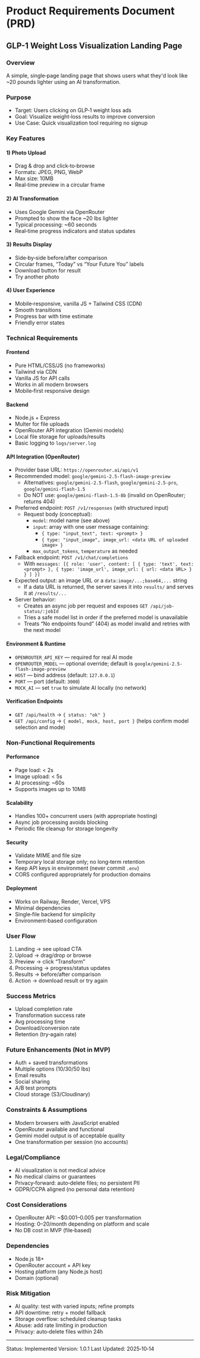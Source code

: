 # Product Requirements Document (PRD)
## GLP-1 Weight Loss Visualization Landing Page

### Overview
A simple, single‑page landing page that shows users what they'd look like ~20 pounds lighter using an AI transformation.

### Purpose
- Target: Users clicking on GLP‑1 weight loss ads
- Goal: Visualize weight‑loss results to improve conversion
- Use Case: Quick visualization tool requiring no signup

### Key Features

#### 1) Photo Upload
- Drag & drop and click‑to‑browse
- Formats: JPEG, PNG, WebP
- Max size: 10MB
- Real‑time preview in a circular frame

#### 2) AI Transformation
- Uses Google Gemini via OpenRouter
- Prompted to show the face ~20 lbs lighter
- Typical processing: ~60 seconds
- Real‑time progress indicators and status updates

#### 3) Results Display
- Side‑by‑side before/after comparison
- Circular frames, “Today” vs “Your Future You” labels
- Download button for result
- Try another photo

#### 4) User Experience
- Mobile‑responsive, vanilla JS + Tailwind CSS (CDN)
- Smooth transitions
- Progress bar with time estimate
- Friendly error states

### Technical Requirements

#### Frontend
- Pure HTML/CSS/JS (no frameworks)
- Tailwind via CDN
- Vanilla JS for API calls
- Works in all modern browsers
- Mobile‑first responsive design

#### Backend
- Node.js + Express
- Multer for file uploads
- OpenRouter API integration (Gemini models)
- Local file storage for uploads/results
- Basic logging to `logs/server.log`

#### API Integration (OpenRouter)
- Provider base URL: `https://openrouter.ai/api/v1`
- Recommended model: `google/gemini-2.5-flash-image-preview`
  - Alternatives: `google/gemini-2.5-flash`, `google/gemini-2.5-pro`, `google/gemini-flash-1.5`
  - Do NOT use: `google/gemini-flash-1.5-8b` (invalid on OpenRouter; returns 404)
- Preferred endpoint: `POST /v1/responses` (with structured input)
  - Request body (conceptual):
    - `model`: model name (see above)
    - `input`: array with one user message containing:
      - `{ type: "input_text", text: <prompt> }`
      - `{ type: "input_image", image_url: <data URL of uploaded image> }`
    - `max_output_tokens`, `temperature` as needed
- Fallback endpoint: `POST /v1/chat/completions`
  - With `messages: [{ role: 'user', content: [ { type: 'text', text: <prompt> }, { type: 'image_url', image_url: { url: <data URL> } } ] }]`
- Expected output: an image URL or a `data:image/...;base64,...` string
  - If a data URL is returned, the server saves it into `results/` and serves it at `/results/...`
- Server behavior:
  - Creates an async job per request and exposes `GET /api/job-status/:jobId`
  - Tries a safe model list in order if the preferred model is unavailable
  - Treats “No endpoints found” (404) as model invalid and retries with the next model

#### Environment & Runtime
- `OPENROUTER_API_KEY` — required for real AI mode
- `OPENROUTER_MODEL` — optional override; default is `google/gemini-2.5-flash-image-preview`
- `HOST` — bind address (default: `127.0.0.1`)
- `PORT` — port (default: `3000`)
- `MOCK_AI` — set `true` to simulate AI locally (no network)

#### Verification Endpoints
- `GET /api/health` → `{ status: "ok" }`
- `GET /api/config` → `{ model, mock, host, port }` (helps confirm model selection and mode)

### Non‑Functional Requirements

#### Performance
- Page load: < 2s
- Image upload: < 5s
- AI processing: ~60s
- Supports images up to 10MB

#### Scalability
- Handles 100+ concurrent users (with appropriate hosting)
- Async job processing avoids blocking
- Periodic file cleanup for storage longevity

#### Security
- Validate MIME and file size
- Temporary local storage only; no long‑term retention
- Keep API keys in environment (never commit `.env`)
- CORS configured appropriately for production domains

#### Deployment
- Works on Railway, Render, Vercel, VPS
- Minimal dependencies
- Single‑file backend for simplicity
- Environment‑based configuration

### User Flow
1) Landing → see upload CTA
2) Upload → drag/drop or browse
3) Preview → click “Transform”
4) Processing → progress/status updates
5) Results → before/after comparison
6) Action → download result or try again

### Success Metrics
- Upload completion rate
- Transformation success rate
- Avg processing time
- Download/conversion rate
- Retention (try‑again rate)

### Future Enhancements (Not in MVP)
- Auth + saved transformations
- Multiple options (10/30/50 lbs)
- Email results
- Social sharing
- A/B test prompts
- Cloud storage (S3/Cloudinary)

### Constraints & Assumptions
- Modern browsers with JavaScript enabled
- OpenRouter available and functional
- Gemini model output is of acceptable quality
- One transformation per session (no accounts)

### Legal/Compliance
- AI visualization is not medical advice
- No medical claims or guarantees
- Privacy‑forward: auto‑delete files; no persistent PII
- GDPR/CCPA aligned (no personal data retention)

### Cost Considerations
- OpenRouter API: ~$0.001–0.005 per transformation
- Hosting: $0–$20/month depending on platform and scale
- No DB cost in MVP (file‑based)

### Dependencies
- Node.js 18+
- OpenRouter account + API key
- Hosting platform (any Node.js host)
- Domain (optional)

### Risk Mitigation
- AI quality: test with varied inputs; refine prompts
- API downtime: retry + model fallback
- Storage overflow: scheduled cleanup tasks
- Abuse: add rate limiting in production
- Privacy: auto‑delete files within 24h

---

Status: Implemented
Version: 1.0.1
Last Updated: 2025‑10‑14

